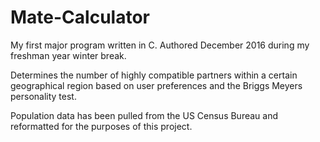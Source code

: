 # Mate-Calculator

My first major program written in C. Authored December 2016 during my freshman year winter break. 

Determines the number of highly compatible partners within a certain geographical region based on user preferences and the Briggs Meyers personality test.

Population data has been pulled from the US Census Bureau and reformatted for the purposes of this project.
